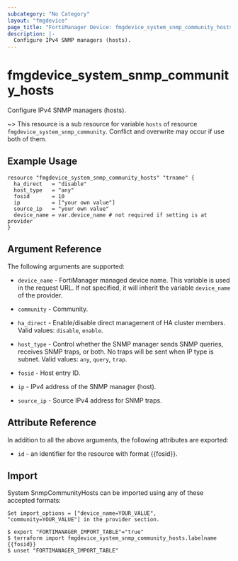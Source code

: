 ```yaml
---
subcategory: "No Category"
layout: "fmgdevice"
page_title: "FortiManager Device: fmgdevice_system_snmp_community_hosts"
description: |-
  Configure IPv4 SNMP managers (hosts).
---
```


# fmgdevice_system_snmp_community_hosts
Configure IPv4 SNMP managers (hosts).

~> This resource is a sub resource for variable `hosts` of resource `fmgdevice_system_snmp_community`. Conflict and overwrite may occur if use both of them.



## Example Usage

```hcl
resource "fmgdevice_system_snmp_community_hosts" "trname" {
  ha_direct   = "disable"
  host_type   = "any"
  fosid       = 10
  ip          = ["your own value"]
  source_ip   = "your own value"
  device_name = var.device_name # not required if setting is at provider
}
```

## Argument Reference


The following arguments are supported:

* `device_name` - FortiManager managed device name. This variable is used in the request URL. If not specified, it will inherit the variable `device_name` of the provider.
* `community` - Community.

* `ha_direct` - Enable/disable direct management of HA cluster members. Valid values: `disable`, `enable`.

* `host_type` - Control whether the SNMP manager sends SNMP queries, receives SNMP traps, or both. No traps will be sent when IP type is subnet. Valid values: `any`, `query`, `trap`.

* `fosid` - Host entry ID.
* `ip` - IPv4 address of the SNMP manager (host).
* `source_ip` - Source IPv4 address for SNMP traps.


## Attribute Reference

In addition to all the above arguments, the following attributes are exported:
* `id` - an identifier for the resource with format {{fosid}}.

## Import

System SnmpCommunityHosts can be imported using any of these accepted formats:
```
Set import_options = ["device_name=YOUR_VALUE", "community=YOUR_VALUE"] in the provider section.

$ export "FORTIMANAGER_IMPORT_TABLE"="true"
$ terraform import fmgdevice_system_snmp_community_hosts.labelname {{fosid}}
$ unset "FORTIMANAGER_IMPORT_TABLE"
```

